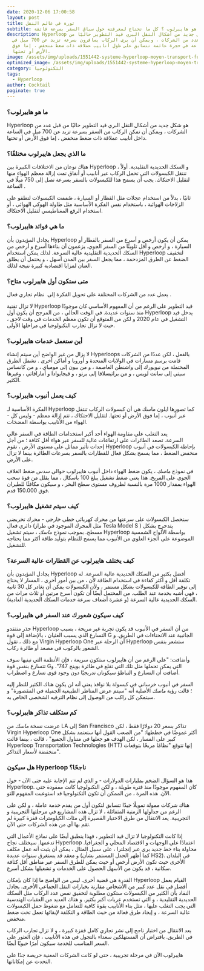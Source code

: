 ```yaml
---
date: 2020-12-06 17:00:58
layout: post
title: ثورة في عالم النقل
subtitle: ما هو هايبرلوب ؟ كل ما تحتاج لمعرفته حول سباق السفر بسرعة فائقة
description: Hyperloop هو شكل جديد من أشكال النقل البري قيد التطوير حاليًا من
  قبل عدد من الشركات ، ويمكن أن يرى الركاب يسافرون بسرعة تزيد عن 700 ميل في
  الساعة في حجرة عائمة تتسابق على طول أنابيب عملاقة ذات ضغط منخفض ، إما فوق
  الأرض أو تحتها.
image: /assets/img/uploads/1551442-systeme-hyperloop-moyen-transport-futuriste.jpg
optimized_image: /assets/img/uploads/1551442-systeme-hyperloop-moyen-transport-futuriste.jpg
category: التكنولوجيا
tags:
  - Hyperloop
author: Cocktail
paginate: true
---
```

### **ما هو هايبرلوب؟**

Hyperloop هو شكل جديد من أشكال النقل البري قيد التطوير حاليًا من قبل عدد من الشركات ، ويمكن أن تمكن الركاب من السفر بسرعة تزيد عن 700 ميل في الساعة داخل أنابيب عملاقة ذات ضغط منخفض ، إما فوق الأرض أو تحتها.

### **ما الذي يجعل هايبرلوب مختلفًا؟**

هناك نوعان من الاختلافات الكبيرة بين Hyperloop و السكك الحديدية التقليدية. أولاً ، تنتقل الكبسولات التي تحمل الركاب عبر أنابيب أو أنفاق تمت إزالة معظم الهواء منها لتقليل الاحتكاك. يجب أن يسمح هذا للكبسولات بالسفر بسرعة تصل إلى 750 ميلًا في الساعة .

ثانيًا ، بدلاً من استخدام عجلات مثل القطار أو السيارة ، صُممت الكبسولات لتطفو على الزلاجات الهوائية ، باستخدام نفس الفكرة الأساسية مثل طاولة الهوكي الهوائي ، أو استخدام الرفع المغناطيسي لتقليل الاحتكاك. 

### **ما هي فوائد هايبرلوب؟**

يجادل المؤيدون بأن Hyperloop يمكن أن يكون أرخص و أسرع من السفر بالقطار أو السيارة ، و أرخص و أقل تلويثًا من السفر الجوي. يزعمون أن بناءها أسرع و أرخص من السكك الحديدية التقليدية عالية السرعة. لذلك يمكن استخدام Hyperloop لتخفيف الضغط عن الطرق المزدحمة ، مما يجعل السفر بين المدن أسهل ، و يحتمل أن يطلق العنان لمزايا اقتصادية كبيرة نتيجة لذلك.

### **متى ستكون أول هايبرلوب متاح؟**

يعمل عدد من الشركات المختلفة على تحويل الفكرة إلى  نظام تجاري فعال .

لا تزال تقنية Hyperloop قيد التطوير على الرغم من أن المفهوم الأساسي كان موجودًا منذ سنوات عديدة. في الوقت الحالي ، من المرجح أن يكون أول Hyperloop يدخل قيد التشغيل في عام 2020 و لكن من المتوقع أن تكون معظم الخدمات في وقت لاحق ، حيث لا تزال تجارب التكنولوجيا في مراحلها الأولى.

### **أين ستعمل خدمات هايبرلوب؟**

لا يزال من غير الواضح أين سيتم إنشاء Hyperloops بالفعل ، لكن عددًا من الشركات قامت برسم مسارات في الولايات المتحدة و أوروبا و أماكن أخرى . تشمل الطرق المحتملة من نيويورك إلى واشنطن العاصمة ، و من بيون إلى مومباي ، و من كانساس سيتي إلى سانت لويس ، و من براتيسلافا إلى برنو ، و فيجايوادا و أمارافاتي ، وغيرها الكثير.

### **كيف يعمل أنبوب هايبرلوب؟**

الفكرة الأساسية لـ Hyperloop كما تصورها ايلون ماسك هي أن كبسولات الركاب تنتقل عبر أنبوب ، إما فوق الأرض أو تحتها. لتقليل الاحتكاك ، تتم إزالة معظم - وليس كل - الهواء من الأنابيب بواسطة المضخات.

يعد التغلب على مقاومة الهواء أحد أكبر استخدامات الطاقة في السفر عالي السرعة. تصعد الطائرات على ارتفاعات عالية للسفر عبر هواء أقل كثافة ؛ من أجل إحداث تأثير مماثل على مستوى الأرض ، تقوم Hyperloop بإحاطة الكبسولات في أنبوب منخفض الضغط ، مما يسمح بشكل فعال للقطارات بالسفر بسرعات الطائرة بينما لا تزال على الأرض.

في نموذج *ماسك* ، يكون ضغط الهواء داخل أنبوب هايبرلوب حوالي سدس ضغط الغلاف الجوي على المريخ. هذا يعني ضغط تشغيل يبلغ 100 باسكال ، مما يقلل من قوة سحب الهواء بمقدار 1000 مرة بالنسبة لظروف مستوى سطح البحر ، و سيكون مكافئًا للطيران فوق 150.000 قدم.

### كيف سيتم تشغيل هايبرلوب؟

ستحصل الكبسولات  على سرعتها من محرك كهربائي خطي خارجي - محرك تحريضي دائري فعال (مثل المحرك الموجود في طراز Tesla Model S ) يتدحرج بشكل مسطح. بموجب نموذج *ماسك* ، سيتم تشغيل Hyperloop بواسطة الألواح الشمسية الموضوعة على الجزء العلوي من الأنبوب مما يسمح للنظام بتوليد طاقة أكثر مما يحتاجه للتشغيل.

### **كيف يختلف هايبرلوب عن القطارات عالية السرعة؟**

يجادل المؤيدون بأن Hyperloop أفضل بكثير من السكك الحديدية عالية السرعة. له تكلفة أقل و أكثر كفاءة في استخدام الطاقة لأن ، من بين أمور أخرى ، المسار لا يحتاج إلى توفير الطاقة للكبسولات  بشكل مستمر ، ولأن الكبسولات  يمكن أن تغادر كل 30 ثانية ، فهي أشبه بخدمة عند الطلب. من المحتمل أيضًا أن تكون أسرع مرتين أو ثلاث مرات من السكك الحديدية عالية السرعة (و عشرة أضعاف سرعة خدمات السكك الحديدية العادية).

### **كيف سيكون شعورك عند السفر في هايبرلوب؟**

حذر منتقدو Hyperloop من أن السفر في الأنبوب قد يكون تجربة غير مريحة ، بسبب التسارع الذي يسبب الغثيان ، بالإضافة إلى قوة G الجانبية عند الانحناءات في الطريق. و مع ذلك ، تقول Virgin Hyperloop One أن الرحلة عبر Hyperloop ستشعر بنفس الشعور بالركوب في مصعد أو طائرة ركاب.

وأضافت: "على الرغم من أن هايبرلوب ستكون سريعة ، فإن الأنظمة التي نبنيها سوف تتسارع بنفس قوة Gالتي يمكن تحملها مثل تلك التي تقلع في طائرة بوينج 747". و أضافت أن التسارع و التباطؤ سيكونان تدريجيًا دون وجود قوى تسارع و اضطراب.

السفر في أنبوب خرساني في كبسولة بلا نوافذ يعني  أنه لن يكون هناك الكثير للنظر إليه ؛ قالت رؤية *ماسك* الأصلية أنه "سيتم عرض المناظر الطبيعية الجميلة في المقصورة" و سيتمكن كل راكب من الوصول إلى نظام الترفيه الشخصي الخاص به.

### **كم ستكلف تذاكر هايبرلوب؟**

عرضت نسخة *ماسك* من LA إلى San Francisco تذاكر بسعر 20 دولارًا فقط ، لكن Virgin Hyperloop One أكثر غموضًا في خططها: "من الصعب القول أنها ستعتمد بشكل كبير على المسار ، لكن الهدف هو جعلها في متناول الجميع" ، قالت ، بينما قالت Hyperloop Transportation Technologies (HTT) إنها تتوقع "نظامًا مربحًا بتوقعات منخفضة لأسعار التذاكر".

### **هل سيكون Hyperloop ناجحًا؟**

هذا هو السؤال الضخم بمليارات الدولارات - و الذي لم تتم الإجابة عليه حتى الآن - حول Hyperloop. كان المفهوم موجودًا منذ فترة طويلة ، و لكن التكنولوجيا كانت مفقودة حتى الآن. هذه المرة ، من الممكن أن تكون التكنولوجيا قد استوعبت المفهوم للتو. 

هناك شركات ممولة تمويلًا جيدًا تتسابق لتكون أول من يقدم خدمة عاملة ، و لكن على الرغم من جداولها الزمنية المتفائلة ، لا تزال هذه المشاريع في مرحلتها التجريبية و التجريبية. يعد الانتقال من طرق الاختبار القصيرة إلى مئات الكيلومترات قفزة كبيرة لم تقم بها أي من هذه الشركات حتى الآن. 

إذا كانت التكنولوجيا لا تزال قيد التطوير ، فهذا ينطبق أيضًا على نماذج الأعمال التي تدعمها. سيختلف نجاح Hyperloop اعتمادًا على الوجهات و الاقتصاد المحلي و الجغرافيا. محاولة بناء خط جديد بري عبر إنجلترا ، على سبيل المثال ، يمكن أن يثبت أنه عمل مكلف و معقد قد يستغرق سنوات عديدة (كما أظهر الجدل المستمر بشأن HS2). في البلدان الأخرى حيث تكون الأرض أرخص أو حيث يمكن للطرق السفر عبر مناطق أقل كثافة سكانية ، قد يكون من الأسهل الحصول على الخدمات و تشغيلها بشكل أسرع.  

القدرة هي قضية أخرى. ليس من الواضح ما إذا كان بإمكان Hyperloop القيام بعمل أفضل في نقل عدد كبير من الأشخاص مقارنة بخيارات النقل الجماعي الأخرى. يجادل النقاد بأن الكثير من الكبسولات ستكون مطلوبة لتحقيق نفس عدد الركاب مثل السكك الحديدية التقليدية ، و التي تستخدم عربات أكبر بكثير. و هناك العديد من العقبات الهندسية التي يجب التغلب عليها ، مثل بناء الأنابيب بقوة كافية للتعامل مع ضغوط حمل الكبسولات عالية السرعة ، و إيجاد طرق فعالة من حيث الطاقة و التكلفة لإبقائها تعمل تحت ضغط منخفض. 

يعد الانتقال من اختبار ناجح إلى نشر تجاري كامل قفزة كبيرة ، و لا تزال تجارب الركاب في الطريق. بافتراض أن المستهلكين سعداء بالتجول في هذه الأنابيب ، فإن العثور على السعر المناسب للخدمة سيكون أمرًا حيويًا أيضًا.

هايبرلوب الآن في مرحلة تجريبية ، حتى لو كانت الشركات المعنية حريصة جدًا على التحدث عن إمكاناتها.